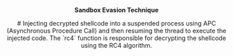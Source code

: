 <p align="center">
    <strong>Sandbox Evasion Technique</strong>
</p>

 <p align="center">
    # Injecting decrypted shellcode into a suspended process using APC (Asynchronous Procedure Call) and then resuming the thread to execute the injected code. The `rc4` function is responsible for decrypting the shellcode using the RC4 algorithm.
</p>

